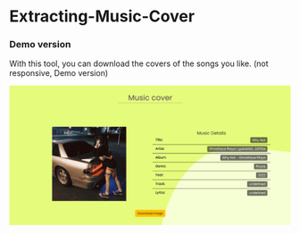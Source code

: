 # Extracting-Music-Cover
### Demo version
With this tool, you can download the covers of the songs you like. (not responsive, Demo version)

![preview](p1.png)

